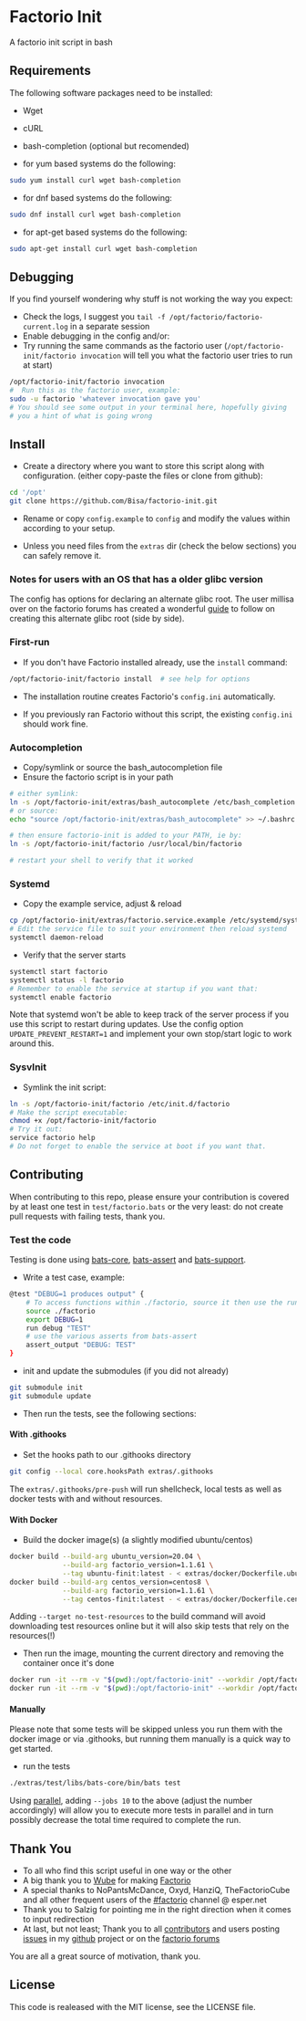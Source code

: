 # Factorio Init

A factorio init script in bash

## Requirements

The following software packages need to be installed:

- Wget
- cURL
- bash-completion (optional but recomended)

- for yum based systems do the following:

```bash
sudo yum install curl wget bash-completion
```

- for dnf based systems do the following:

```bash
sudo dnf install curl wget bash-completion
```

- for apt-get based systems do the following:

```bash
sudo apt-get install curl wget bash-completion
```

## Debugging

If you find yourself wondering why stuff is not working the way you expect:

- Check the logs, I suggest you `tail -f /opt/factorio/factorio-current.log` in a separate session
- Enable debugging in the config and/or:
- Try running the same commands as the factorio user (`/opt/factorio-init/factorio invocation` will tell you what the factorio user tries to run at start)

 ```bash
 /opt/factorio-init/factorio invocation
 #  Run this as the factorio user, example:
 sudo -u factorio 'whatever invocation gave you'
 # You should see some output in your terminal here, hopefully giving
 # you a hint of what is going wrong
 ```

## Install

- Create a directory where you want to store this script along with configuration. (either copy-paste the files or clone from github):

 ```bash
 cd '/opt'
 git clone https://github.com/Bisa/factorio-init.git
 ```

- Rename or copy `config.example` to `config` and modify the values within according to your setup.

- Unless you need files from the `extras` dir (check the below sections) you can safely remove it.

### Notes for users with an OS that has a older glibc version

The config has options for declaring an alternate glibc root. The user millisa over on the factorio forums has created a wonderful [guide](https://forums.factorio.com/viewtopic.php?t=54654#p324493) to follow on creating this alternate glibc root (side by side).

### First-run

- If you don't have Factorio installed already, use the `install` command:

 ```bash
 /opt/factorio-init/factorio install  # see help for options
 ```

- The installation routine creates Factorio's `config.ini` automatically.

- If you previously ran Factorio without this script, the existing `config.ini` should work fine.

### Autocompletion

- Copy/symlink or source the bash_autocompletion file
- Ensure the factorio script is in your path

```bash
# either symlink:
ln -s /opt/factorio-init/extras/bash_autocomplete /etc/bash_completion.d/factorio
# or source:
echo "source /opt/factorio-init/extras/bash_autocomplete" >> ~/.bashrc

# then ensure factorio-init is added to your PATH, ie by:
ln -s /opt/factorio-init/factorio /usr/local/bin/factorio

# restart your shell to verify that it worked
```

### Systemd

- Copy the example service, adjust & reload

```bash
cp /opt/factorio-init/extras/factorio.service.example /etc/systemd/system/factorio.service
# Edit the service file to suit your environment then reload systemd
systemctl daemon-reload
```

- Verify that the server starts

```bash
systemctl start factorio
systemctl status -l factorio
# Remember to enable the service at startup if you want that:
systemctl enable factorio
```

Note that systemd won't be able to keep track of the server process if you use this script to restart during updates. Use the config option ```UPDATE_PREVENT_RESTART=1``` and implement your own stop/start logic to work around this.

### SysvInit

- Symlink the init script:

```bash
ln -s /opt/factorio-init/factorio /etc/init.d/factorio
# Make the script executable:
chmod +x /opt/factorio-init/factorio
# Try it out:
service factorio help
# Do not forget to enable the service at boot if you want that.
```

## Contributing

When contributing to this repo, please ensure your contribution is covered by at least one test in ```test/factorio.bats``` or the very least: do not create pull requests with failing tests, thank you.

### Test the code

Testing is done using [bats-core](https://github.com/bats-core/bats-core), [bats-assert](https://github.com/ztombol/bats-assert) and [bats-support](https://github.com/ztombol/bats-support).

- Write a test case, example:

```bash
@test "DEBUG=1 produces output" {
    # To access functions within ./factorio, source it then use the run command:
    source ./factorio
    export DEBUG=1
    run debug "TEST"
    # use the various asserts from bats-assert
    assert_output "DEBUG: TEST"
}
```

- init and update the submodules (if you did not already)

```bash
git submodule init
git submodule update
```

- Then run the tests, see the following sections:

#### With .githooks

- Set the hooks path to our .githooks directory

```bash
git config --local core.hooksPath extras/.githooks
```

The ```extras/.githooks/pre-push``` will run shellcheck, local tests as well as docker tests with and without resources.

#### With Docker

- Build the docker image(s) (a slightly modified ubuntu/centos)

```bash
docker build --build-arg ubuntu_version=20.04 \
			 --build-arg factorio_version=1.1.61 \
			 --tag ubuntu-finit:latest - < extras/docker/Dockerfile.ubuntu
docker build --build-arg centos_version=centos8 \
			 --build-arg factorio_version=1.1.61 \
			 --tag centos-finit:latest - < extras/docker/Dockerfile.centos
```

Adding ```--target no-test-resources``` to the build command will avoid downloading test resources online but it will also skip tests that rely on the resources(!)

- Then run the image, mounting the current directory and removing the container once it's done

```bash
docker run -it --rm -v "$(pwd):/opt/factorio-init" --workdir /opt/factorio-init ubuntu-finit:latest extras/test
docker run -it --rm -v "$(pwd):/opt/factorio-init" --workdir /opt/factorio-init centos-finit:latest extras/test
```

#### Manually

Please note that some tests will be skipped unless you run them with the docker image or via .githooks, but running them manually is a quick way to get started.

- run the tests

```bash
./extras/test/libs/bats-core/bin/bats test
```

Using [parallel](https://www.gnu.org/software/parallel), adding ```--jobs 10``` to the above (adjust the number accordingly) will allow you to execute more tests in parallel and in turn possibly decrease the total time required to complete the run.

## Thank You

- To all who find this script useful in one way or the other
- A big thank you to [Wube](https://www.factorio.com/game/about) for making [Factorio](https://www.factorio.com/)
- A special thanks to NoPantsMcDance, Oxyd, HanziQ, TheFactorioCube and all other frequent users of the [#factorio](irc://irc.esper.net/#factorio) channel @ esper.net
- Thank you to Salzig for pointing me in the right direction when it comes to input redirection
- At last, but not least; Thank you to all [contributors](https://github.com/Bisa/factorio-init/graphs/contributors) and users posting [issues](https://github.com/Bisa/factorio-init/issues) in my [github](https://github.com/Bisa/factorio-init/) project or on the [factorio forums](https://forums.factorio.com/viewtopic.php?f=133&t=13874)

You are all a great source of motivation, thank you.

## License

This code is realeased with the MIT license, see the LICENSE file.
